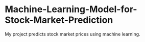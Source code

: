 # Machine-Learning-Model-for-Stock-Market-Prediction
My project predicts stock market prices using machine learning.
